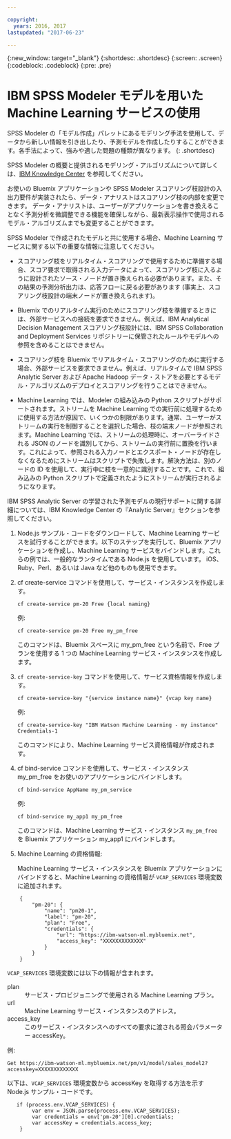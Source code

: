 ```yaml
---

copyright:
  years: 2016, 2017
lastupdated: "2017-06-23"

---
```


{:new_window: target="_blank"}
{:shortdesc: .shortdesc}
{:screen: .screen}
{:codeblock: .codeblock}
{:pre: .pre}

# IBM SPSS Modeler モデルを用いた Machine Learning サービスの使用

SPSS Modeler の「モデル作成」パレットにあるモデリング手法を使用して、データから新しい情報を引き出したり、予測モデルを作成したりすることができます。各手法によって、強みや適した問題の種類が異なります。
{: .shortdesc}

SPSS Modeler の概要と提供されるモデリング・アルゴリズムについて詳しくは、[IBM Knowledge Center](https://www.ibm.com/support/knowledgecenter/SS3RA7) を参照してください。

お使いの Bluemix アプリケーションや SPSS Modeler スコアリング枝設計の入出力要件が実装されたら、データ・アナリストはスコアリング枝の内部を変更できます。
データ・アナリストは、ユーザーがアプリケーションを書き換えることなく予測分析を微調整できる機能を確保しながら、最新表示操作で使用されるモデル・アルゴリズムまでも変更することができます。


SPSS Modeler で作成されたモデルと共に使用する場合、Machine Learning サービスに関する以下の重要な情報に注意してください。

*  スコアリング枝をリアルタイム・スコアリングで使用するために準備する場合、スコア要求で取得される入力データによって、スコアリング枝に入るように設計されたソース・ノードが置き換えられる必要があります。また、その結果の予測分析出力は、応答フローに戻る必要があります (事実上、スコアリング枝設計の端末ノードが置き換えられます)。

*  Bluemix でのリアルタイム実行のためにスコアリング枝を準備するときには、外部サービスへの接続を要求できません。例えば、IBM Analytical Decision Management スコアリング枝設計には、IBM SPSS Collaboration and Deployment Services リポジトリーに保管されたルールやモデルへの参照を含めることはできません。

*  スコアリング枝を Bluemix でリアルタイム・スコアリングのために実行する場合、外部サービスを要求できません。例えば、リアルタイムで IBM SPSS
Analytic Server および Apache Hadoop データ・ストアを必要とするモデル・アルゴリズムのデプロイとスコアリングを行うことはできません。

*  Machine Learning では、Modeler の組み込みの Python スクリプトがサポートされます。ストリームを Machine Learning での実行前に処理するために使用する方法が原因で、いくつかの制限があります。通常、ユーザーがストリームの実行を制御することを選択した場合、枝の端末ノードが参照されます。Machine Learning では、ストリームの処理時に、オーバーライドされる JSON のノードを識別してから、ストリームの実行前に置換を行います。これによって、参照される入力ノードとエクスポート・ノードが存在しなくなるためにストリームはスクリプトで失敗します。解決方法は、別のノードの ID を使用して、実行中に枝を一意的に識別することです。これで、組み込みの Python スクリプトで定義されたようにストリームが実行されるようになります。

IBM SPSS Analytic Server の学習された予測モデルの現行サポートに関する詳細については、IBM Knowledge Center の『Analytic Server』セクションを参照してください。

1. Node.js サンプル・コードをダウンロードして、Machine Learning サービスを試行することができます。以下のステップを実行して、Bluemix アプリケーションを作成し、Machine Learning サービスをバインドします。これらの例では、一般的なランタイムである Node.js を使用しています。
iOS、Ruby、Perl、あるいは Java など他のものも使用できます。

2. cf create-service コマンドを使用して、サービス・インスタンスを作成します。

   ```
   cf create-service pm-20 Free {local naming}
   ```

   例:

   ```
   cf create-service pm-20 Free my_pm_free
   ```

   このコマンドは、Bluemix スペースに my_pm_free という名前で、Free プランを使用する 1 つの Machine Learning サービス・インスタンスを作成します。

3. `cf create-service-key` コマンドを使用して、サービス資格情報を作成します。

   ```cf create-service-key "{service instance name}" {vcap key name}```

   例:

   ```cf create-service-key "IBM Watson Machine Learning - my instance" Credentials-1```

   このコマンドにより、Machine Learning サービス資格情報が作成されます。

4. cf bind-service コマンドを使用して、サービス・インスタンス my_pm_free をお使いのアプリケーションにバインドします。

   ```cf bind-service AppName my_pm_service```

   例:

   ```cf bind-service my_app1 my_pm_free```

   このコマンドは、Machine Learning サービス・インスタンス
   `my_pm_free` を Bluemix アプリケーション my_app1 にバインドします。

5. Machine Learning の資格情報:

   Machine Learning サービス・インスタンスを Bluemix アプリケーションにバインドすると、Machine Learning の資格情報が `VCAP_SERVICES` 環境変数に追加されます。

```
    {   
        "pm-20": {
            "name": "pm20-1",
            "label": "pm-20",
            "plan": "Free",
            "credentials": {
                "url": "https://ibm-watson-ml.mybluemix.net",
                "access_key": "XXXXXXXXXXXXX"
            }
        }       
    } 
```

   `VCAP_SERVICES` 環境変数には以下の情報が含まれます。


   <dl>
   
   <dt>plan</dt>
   <dd>サービス・プロビジョニングで使用される Machine Learning プラン。</dd>

   <dt>url</dt>
   <dd>Machine Learning サービス・インスタンスのアドレス。</dd>

   <dt>access_key</dt>
   <dd>このサービス・インスタンスへのすべての要求に渡される照会パラメーター accessKey。</dd>

   </dl>
            
例:             

```
Get https://ibm-watson-ml.mybluemix.net/pm/v1/model/sales_model2?accesskey=XXXXXXXXXXXXX
```

   以下は、`VCAP_SERVICES` 環境変数から accessKey を取得する方法を示す Node.js サンプル・コードです。

```
   if (process.env.VCAP_SERVICES) {
        var env = JSON.parse(process.env.VCAP_SERVICES);
        var credentials = env['pm-20'][0].credentials;
        var accessKey = credentials.access_key;
    }
```
